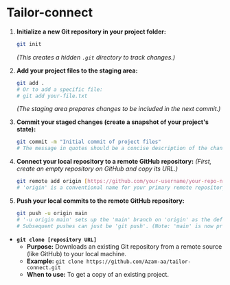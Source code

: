 # Tailor-connect

1.  **Initialize a new Git repository in your project folder:**
    ```bash
    git init
    ```
    *(This creates a hidden `.git` directory to track changes.)*

2.  **Add your project files to the staging area:**
    ```bash
    git add .
    # Or to add a specific file:
    # git add your-file.txt
    ```
    *(The staging area prepares changes to be included in the next commit.)*

3.  **Commit your staged changes (create a snapshot of your project's state):**
    ```bash
    git commit -m "Initial commit of project files"
    # The message in quotes should be a concise description of the changes.
    ```

4.  **Connect your local repository to a remote GitHub repository:**
    *(First, create an empty repository on GitHub and copy its URL.)*
    ```bash
    git remote add origin [https://github.com/your-username/your-repo-name.git](https://github.com/your-username/your-repo-name.git)
    # 'origin' is a conventional name for your primary remote repository.
    ```

5.  **Push your local commits to the remote GitHub repository:**
    ```bash
    git push -u origin main
    # '-u origin main' sets up the 'main' branch on 'origin' as the default upstream branch.
    # Subsequent pushes can just be 'git push'. (Note: 'main' is now preferred over 'master'.)
    ```

* **`git clone [repository URL]`**
    * **Purpose:** Downloads an existing Git repository from a remote source (like GitHub) to your local machine.
    * **Example:** `git clone https://github.com/Azam-aa/tailor-connect.git`
    * **When to use:** To get a copy of an existing project.
